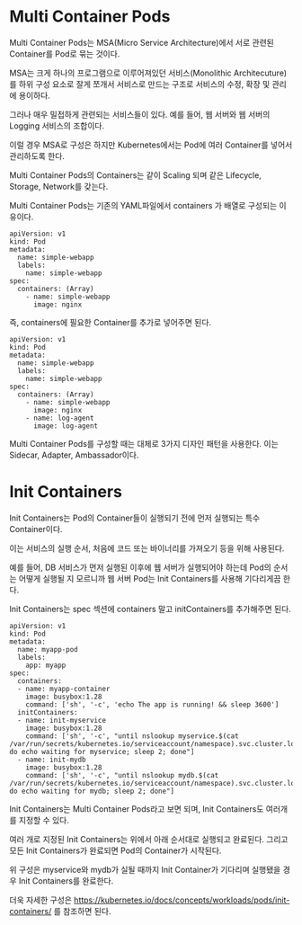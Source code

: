 # Multi Container Pods

Multi Container Pods는 MSA(Micro Service Architecture)에서 서로 관련된 Container를 Pod로 묶는 것이다.

MSA는 크게 하나의 프로그램으로 이루어져있던 서비스(Monolithic Architecuture)를 하위 구성 요소로 잘게 쪼개서 서비스로 만드는 구조로 서비스의 수정, 확장 및 관리에 용이하다.

그러나 매우 밀접하게 관련되는 서비스들이 있다. 예를 들어, 웹 서버와 웹 서버의 Logging 서비스의 조합이다.

이럴 경우 MSA로 구성은 하지만 Kubernetes에서는 Pod에 여러 Container를 넣어서 관리하도록 한다.

Multi Container Pods의 Containers는 같이 Scaling 되며 같은 Lifecycle, Storage, Network를 갖는다.

Multi Container Pods는 기존의 YAML파일에서 containers 가 배열로 구성되는 이유이다.

```
apiVersion: v1
kind: Pod
metadata:
  name: simple-webapp
  labels:
    name: simple-webapp
spec:
  containers: (Array)
    - name: simple-webapp 
      image: nginx
```

즉, containers에 필요한 Container를 추가로 넣어주면 된다.

```
apiVersion: v1
kind: Pod
metadata:
  name: simple-webapp
  labels:
    name: simple-webapp
spec:
  containers: (Array)
    - name: simple-webapp 
      image: nginx
    - name: log-agent
      image: log-agent
```

Multi Container Pods를 구성할 때는 대체로 3가지 디자인 패턴을 사용한다. 이는 Sidecar, Adapter, Ambassador이다.

# Init Containers

Init Containers는 Pod의 Container들이 실행되기 전에 먼저 실행되는 특수 Container이다.

이는 서비스의 실행 순서, 처음에 코드 또는 바이너리를 가져오기 등을 위해 사용된다. 

예를 들어, DB 서비스가 먼저 실행된 이후에 웹 서버가 실행되어야 하는데 Pod의 순서는 어떻게 실행될 지 모르니까 웹 서버 Pod는 Init Containers를 사용해 기다리게끔 한다.

Init Containers는 spec 섹션에 containers 말고 initContainers를 추가해주면 된다.

```
apiVersion: v1
kind: Pod
metadata:
  name: myapp-pod
  labels:
    app: myapp
spec:
  containers:
  - name: myapp-container
    image: busybox:1.28
    command: ['sh', '-c', 'echo The app is running! && sleep 3600']
  initContainers:
  - name: init-myservice
    image: busybox:1.28
    command: ['sh', '-c', "until nslookup myservice.$(cat /var/run/secrets/kubernetes.io/serviceaccount/namespace).svc.cluster.local; do echo waiting for myservice; sleep 2; done"]
  - name: init-mydb
    image: busybox:1.28
    command: ['sh', '-c', "until nslookup mydb.$(cat /var/run/secrets/kubernetes.io/serviceaccount/namespace).svc.cluster.local; do echo waiting for mydb; sleep 2; done"]
```

Init Containers는 Multi Container Pods라고 보면 되며, Init Containers도 여러개를 지정할 수 있다.

여러 개로 지정된 Init Containers는 위에서 아래 순서대로 실행되고 완료된다. 그리고 모든 Init Containers가 완료되면 Pod의 Container가 시작된다.

위 구성은 myservice와 mydb가 실될 때까지 Init Container가 기다리며 실행됐을 경우 Init Containers를 완료한다.

더욱 자세한 구성은 https://kubernetes.io/docs/concepts/workloads/pods/init-containers/ 를 참조하면 된다.
